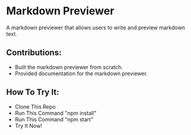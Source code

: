 # Markdown Previewer
A markdown previewer that allows users to write and preview markdown text.
## Contributions:
  - Built the markdown previewer from scratch.
  - Provided documentation for the markdown previewer.
 ## How To Try It:
  - Clone This Repo
  - Run This Command "npm install"
  - Run This Command "npm start"
  - Try It Now!
